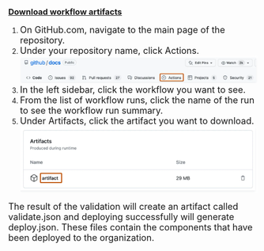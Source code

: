 <h3><b><u>Download workflow artifacts</u></b></h3>

1. <FONT SIZE=4>On GitHub.com, navigate to the main page of the repository.</font>
2. <FONT SIZE=4>Under your repository name, click  Actions.</font>
![image.png](.imgs/artifactaction.png)
3. <FONT SIZE=4>In the left sidebar, click the workflow you want to see.</font>
4. <FONT SIZE=4>From the list of workflow runs, click the name of the run to see the workflow run summary.</font>
5. <FONT SIZE=4>Under Artifacts, click the artifact you want to download.</font>
![image.png](.imgs/artifact.png)

<FONT SIZE=4>The result of the validation will create an artifact called validate.json and deploying successfully will generate deploy.json. These files contain the components that have been deployed to the organization.</font>
